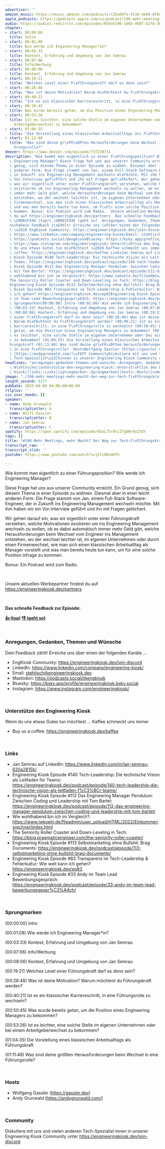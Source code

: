 ```yaml
---
advertiser: ''
amazon_music: https://music.amazon.com/podcasts/c35a09fe-4116-4e04-8f68-77d61b112e46/episodes/f3aad163-939a-4ffc-b8cb-7b556f5e6f7e/engineering-kiosk-190-mehr-meetings-mehr-macht-der-weg-zur-tech-f%C3%BChrungskraft
apple_podcasts: https://podcasts.apple.com/us/podcast/190-mehr-meetings-mehr-macht-der-weg-zur-tech-f%C3%BChrungskraft/id1603082924?i=1000702637852&uo=4
audio: https://audio1.redcircle.com/episodes/655e5196-1d65-4687-b2fb-36cdc9c3673c/stream.mp3
chapter:
- start: 00:00:00
  title: Intro
- start: 00:01:08
  title: Wie werde ich Engineering Manager*in?
- start: 00:03:33
  title: Kontext, Erfahrung und Umgebung von Jan Semrau
- start: 00:07:06
  title: Info/Werbung
- start: 00:08:06
  title: Kontext, Erfahrung und Umgebung von Jan Semrau
- start: 00:19:21
  title: "Welches Level einer F\xFChrungskraft darf es denn sein?"
- start: 00:26:48
  title: "Was ist deine Motivation? Warum m\xF6chtest du F\xFChrungskraft werden?"
- start: 00:40:21
  title: "Ist es ein klassischer Karriereschritt, in eine F\xFChrungsrolle zu wechseln?"
- start: 00:50:45
  title: Was wurde bereits getan, um die Position eines Engineering Managers zu bekommen?
- start: 00:53:26
  title: Ist es leichter, eine solche Stelle im eigenen Unternehmen oder bei einem
    Arbeitgeberwechsel zu bekommen?
- start: 01:04:35
  title: "Die Vorstellung eines klassischen Arbeitsalltags als F\xFChrungskraft"
- start: 01:11:48
  title: "Was sind deine gr\xF6\xDFten Herausforderungen beim Wechsel in eine F\xFC\
    hrungsrolle?"
deezer: https://www.deezer.com/episode/737238731
description: "Wie kommt man eigentlich zu einer F\xFChrungsposition? Wie werde ich\
  \ Engineering Manager? Diese Frage hat uns aus unserer Community erreicht. Ein Grund\
  \ genug, sich diesem Thema in einer Episode zu widmen. Diesmal aber in einer leicht\
  \ anderen Form. Die Frage stammt von Jan, einem Full-Stack Software-Engineer, der\
  \ in Zukunft ins Engineering Management wechseln m\xF6chte. Mit ihm haben wir ein\
  \ Vor-Interview gef\xFChrt und ihn mit Fragen gel\xF6chert. Wir gehen darauf ein,\
  \ was wir eigentlich unter einer F\xFChrungskraft verstehen, welche Motivationen\
  \ existieren um ins Engineering Management wechseln zu wollen, ob es dabei automatisch\
  \ immer mehr Geld gibt, welche Herausforderungen beim Wechsel vom Engineer ins Management\
  \ entstehen, wo der wechsel leichter ist, im eigenen Unternehmen oder durch einen\
  \ Firmenwechsel, wie man sich einen klassischen Arbeitsalltag als Manager vorstellt\
  \ und was man bereits heute tun kann, um f\xFCr eine solche Position infrage zu\
  \ kommen. Bonus: Ein Podcast wird zum Radio.  Unsere aktuellen Werbepartner findest\
  \ du auf https://engineeringkiosk.dev/partners  Das schnelle Feedback zur Episode:\
  \ \U0001F44D (top)\_\U0001F44E (geht so)  Anregungen, Gedanken, Themen und W\xFC\
  nscheDein Feedback z\xE4hlt! Erreiche uns \xFCber einen der folgenden Kan\xE4le\
  \ \u2026 EngKiosk Community: https://engineeringkiosk.dev/join-discord\_LinkedIn:\
  \ https://www.linkedin.com/company/engineering-kiosk/Email: stehtisch@engineeringkiosk.devMastodon:\
  \ https://podcasts.social/@engkioskBluesky: https://bsky.app/profile/engineeringkiosk.bsky.socialInstagram:\
  \ https://www.instagram.com/engineeringkiosk/ Unterst\xFCtze den Engineering KioskWenn\
  \ du uns etwas Gutes tun m\xF6chtest \u2026 Kaffee schmeckt uns immer\_ Buy us a\
  \ coffee: https://engineeringkiosk.dev/kaffee LinksJan Semrau auf LinkedIn: https://www.linkedin.com/in/jan-semrau-620a2815b/Engineering\
  \ Kiosk Episode #140 Tech-Leadership: Die technische Vision als Leitfaden f\xFC\
  r Teams: https://engineeringkiosk.dev/podcast/episode/140-tech-leadership-die-technische-vision-als-leitfaden-f%C3%BCr-teams/Engineering\
  \ Kiosk Episode #112 Das Engineering Manager Pendulum: Zwischen Coding und Leadership\
  \ mit Tom Bartel: https://engineeringkiosk.dev/podcast/episode/112-das-engineering-manager-pendulum-zwischen-coding-und-leadership-mit-tom-bartel/Wie\
  \ wohlhabend bin ich im Vergleich?: https://www.iwkoeln.de/fileadmin/user_upload/HTML/2022/Einkommensrechner/index.html\_\
  The Seniority Roller Coaster and Down-Leveling in Tech: https://blog.pragmaticengineer.com/the-seniority-roller-coaster/\_\
  Engineering Kiosk Episode #113 Selbstmarketing ohne Bullshit: Brag Documents: https://engineeringkiosk.dev/podcast/episode/113-selbstmarketing-ohne-bullshit-brag-documents/Engineering\
  \ Kiosk Episode #83 Transparenz im Tech-Leadership & Fehlerkultur: Wie weit kann\
  \ ich gehen? https://engineeringkiosk.dev/ep83Engineering Kiosk Episode #33 Andy\
  \ im Team Lead Bewerbungsgespr\xE4ch: https://engineeringkiosk.dev/podcast/episode/33-andy-im-team-lead-bewerbungsgespr%C3%A4ch/\
  \ Sprungmarken(00:00:00) Intro (00:01:08) Wie werde ich Engineering Manager*in?\
  \ (00:03:33) Kontext, Erfahrung und Umgebung von Jan Semrau (00:07:06) Info/Werbung\
  \ (00:08:06) Kontext, Erfahrung und Umgebung von Jan Semrau (00:19:21) Welches Level\
  \ einer F\xFChrungskraft darf es denn sein? (00:26:48) Was ist deine Motivation?\
  \ Warum m\xF6chtest du F\xFChrungskraft werden? (00:40:21) Ist es ein klassischer\
  \ Karriereschritt, in eine F\xFChrungsrolle zu wechseln? (00:50:45) Was wurde bereits\
  \ getan, um die Position eines Engineering Managers zu bekommen? (00:53:26) Ist\
  \ es leichter, eine solche Stelle im eigenen Unternehmen oder bei einem Arbeitgeberwechsel\
  \ zu bekommen? (01:04:35) Die Vorstellung eines klassischen Arbeitsalltags als F\xFC\
  hrungskraft (01:11:48) Was sind deine gr\xF6\xDFten Herausforderungen beim Wechsel\
  \ in eine F\xFChrungsrolle?  HostsWolfgang Gassler (https://gassler.dev)\_Andy Grunwald\
  \ (https://andygrunwald.com/)\uFEFF CommunityDiskutiere mit uns und vielen anderen\
  \ Tech-Spezialist\u22C5innen in unserer Engineering Kiosk Community unter https://engineeringkiosk.dev/join-discord"
headlines: "anregungen-gedanken-themen-und-wunsche::Anregungen, Gedanken, Themen und\
  \ W\xFCnsche||unterstutze-den-engineering-kiosk::Unterst\xFCtze den Engineering\
  \ Kiosk||links::Links||sprungmarken::Sprungmarken||hosts::Hosts||community::Community"
image: "./190-mehr-meetings-mehr-macht-der-weg-zur-tech-f\xFChrungskraft.jpg"
length_second: 5277
pubDate: 2025-04-08 04:00:00+00:00
rtlplus: ''
six_user_needs: []
speaker:
- name: Andy Grunwald
  transcriptLetter: A
- name: Wolfi Gassler
  transcriptLetter: B
- name: Jan Semrau
  transcriptLetter: C
spotify: https://open.spotify.com/episode/65aLTSr9xiITg8Nr0y23UY
tags: []
title: "#190 Mehr Meetings, mehr Macht? Der Weg zur Tech-F\xFChrungskraft"
transcript_raw: ''
transcript_slim: ''
youtube: https://www.youtube.com/watch?v=jE7iD8nUHfU

---
```

<p>Wie kommt man eigentlich zu einer Führungsposition? Wie werde ich Engineering Manager?</p><p>Diese Frage hat uns aus unserer Community erreicht. Ein Grund genug, sich diesem Thema in einer Episode zu widmen. Diesmal aber in einer leicht anderen Form. Die Frage stammt von Jan, einem Full-Stack Software-Engineer, der in Zukunft ins Engineering Management wechseln möchte. Mit ihm haben wir ein Vor-Interview geführt und ihn mit Fragen gelöchert.</p><p>Wir gehen darauf ein, was wir eigentlich unter einer Führungskraft verstehen, welche Motivationen existieren um ins Engineering Management wechseln zu wollen, ob es dabei automatisch immer mehr Geld gibt, welche Herausforderungen beim Wechsel vom Engineer ins Management entstehen, wo der wechsel leichter ist, im eigenen Unternehmen oder durch einen Firmenwechsel, wie man sich einen klassischen Arbeitsalltag als Manager vorstellt und was man bereits heute tun kann, um für eine solche Position infrage zu kommen.</p><p>Bonus: Ein Podcast wird zum Radio.</p><p><br></p><p>Unsere aktuellen Werbepartner findest du auf <a href="https://engineeringkiosk.dev/partners">https://engineeringkiosk.dev/partners</a></p><p><br></p><p><strong>Das schnelle Feedback zur Episode:</strong></p><p><a href="https://api.openpodcast.dev/feedback/190/upvote" rel="nofollow"><strong>👍 (top)</strong></a><strong> </strong><a href="https://api.openpodcast.dev/feedback/190/downvote" rel="nofollow"><strong>👎 (geht so)</strong></a></p><p><br></p><h3 id="anregungen-gedanken-themen-und-wunsche">Anregungen, Gedanken, Themen und Wünsche</h3><p>Dein Feedback zählt! Erreiche uns über einen der folgenden Kanäle …</p><ul><li>EngKiosk Community: <a href="https://engineeringkiosk.dev/join-discord">https://engineeringkiosk.dev/join-discord</a> </li><li>LinkedIn: <a href="https://www.linkedin.com/company/engineering-kiosk/" rel="nofollow">https://www.linkedin.com/company/engineering-kiosk/</a></li><li>Email: <a href="mailto:stehtisch@engineeringkiosk.dev" rel="nofollow">stehtisch@engineeringkiosk.dev</a></li><li>Mastodon: <a href="https://podcasts.social/@engkiosk" rel="nofollow">https://podcasts.social/@engkiosk</a></li><li>Bluesky: <a href="https://bsky.app/profile/engineeringkiosk.bsky.social" rel="nofollow">https://bsky.app/profile/engineeringkiosk.bsky.social</a></li><li>Instagram: <a href="https://www.instagram.com/engineeringkiosk/" rel="nofollow">https://www.instagram.com/engineeringkiosk/</a></li></ul><p><br></p><h3 id="unterstutze-den-engineering-kiosk">Unterstütze den Engineering Kiosk</h3><p>Wenn du uns etwas Gutes tun möchtest … Kaffee schmeckt uns immer </p><ul><li>Buy us a coffee: <a href="https://engineeringkiosk.dev/kaffee">https://engineeringkiosk.dev/kaffee</a></li></ul><p><br></p><h3 id="links">Links</h3><ul><li>Jan Semrau auf LinkedIn: <a href="https://www.linkedin.com/in/jan-semrau-620a2815b/" rel="nofollow">https://www.linkedin.com/in/jan-semrau-620a2815b/</a></li><li>Engineering Kiosk Episode #140 Tech-Leadership: Die technische Vision als Leitfaden für Teams: <a href="https://engineeringkiosk.dev/podcast/episode/140-tech-leadership-die-technische-vision-als-leitfaden-f%C3%BCr-teams/">https://engineeringkiosk.dev/podcast/episode/140-tech-leadership-die-technische-vision-als-leitfaden-f%C3%BCr-teams/</a></li><li>Engineering Kiosk Episode #112 Das Engineering Manager Pendulum: Zwischen Coding und Leadership mit Tom Bartel: <a href="https://engineeringkiosk.dev/podcast/episode/112-das-engineering-manager-pendulum-zwischen-coding-und-leadership-mit-tom-bartel/">https://engineeringkiosk.dev/podcast/episode/112-das-engineering-manager-pendulum-zwischen-coding-und-leadership-mit-tom-bartel/</a></li><li>Wie wohlhabend bin ich im Vergleich?: <a href="https://www.iwkoeln.de/fileadmin/user_upload/HTML/2022/Einkommensrechner/index.html" rel="nofollow">https://www.iwkoeln.de/fileadmin/user_upload/HTML/2022/Einkommensrechner/index.html</a> </li><li>The Seniority Roller Coaster and Down-Leveling in Tech: <a href="https://blog.pragmaticengineer.com/the-seniority-roller-coaster/" rel="nofollow">https://blog.pragmaticengineer.com/the-seniority-roller-coaster/</a> </li><li>Engineering Kiosk Episode #113 Selbstmarketing ohne Bullshit: Brag Documents: <a href="https://engineeringkiosk.dev/podcast/episode/113-selbstmarketing-ohne-bullshit-brag-documents/">https://engineeringkiosk.dev/podcast/episode/113-selbstmarketing-ohne-bullshit-brag-documents/</a></li><li><span>Engineering Kiosk Episode #83 Transparenz im Tech-Leadership &amp; Fehlerkultur: Wie weit kann ich gehen? </span><a href="https://engineeringkiosk.dev/ep83">https://engineeringkiosk.dev/ep83</a></li><li>Engineering Kiosk Episode #33 Andy im Team Lead Bewerbungsgespräch: <a href="https://engineeringkiosk.dev/podcast/episode/33-andy-im-team-lead-bewerbungsgespr%C3%A4ch/">https://engineeringkiosk.dev/podcast/episode/33-andy-im-team-lead-bewerbungsgespr%C3%A4ch/</a></li></ul><p><br></p><h3 id="sprungmarken">Sprungmarken</h3><p>(00:00:00) Intro</p><p>(00:01:08) Wie werde ich Engineering Manager*in?</p><p>(00:03:33) Kontext, Erfahrung und Umgebung von Jan Semrau</p><p>(00:07:06) Info/Werbung</p><p>(00:08:06) Kontext, Erfahrung und Umgebung von Jan Semrau</p><p>(00:19:21) Welches Level einer Führungskraft darf es denn sein?</p><p>(00:26:48) Was ist deine Motivation? Warum möchtest du Führungskraft werden?</p><p>(00:40:21) Ist es ein klassischer Karriereschritt, in eine Führungsrolle zu wechseln?</p><p>(00:50:45) Was wurde bereits getan, um die Position eines Engineering Managers zu bekommen?</p><p>(00:53:26) Ist es leichter, eine solche Stelle im eigenen Unternehmen oder bei einem Arbeitgeberwechsel zu bekommen?</p><p>(01:04:35) Die Vorstellung eines klassischen Arbeitsalltags als Führungskraft</p><p>(01:11:48) Was sind deine größten Herausforderungen beim Wechsel in eine Führungsrolle?</p><p><br></p><h3 id="hosts">Hosts</h3><ul><li>Wolfgang Gassler (<a href="https://gassler.dev" rel="nofollow">https://gassler.dev</a>) </li><li>Andy Grunwald (<a href="https://andygrunwald.com/" rel="nofollow">https://andygrunwald.com/</a>)</li></ul><p>﻿</p><h3 id="community">Community</h3><p>Diskutiere mit uns und vielen anderen Tech-Spezialist⋅innen in unserer Engineering Kiosk Community unter <a href="https://engineeringkiosk.dev/join-discord">https://engineeringkiosk.dev/join-discord</a> </p>